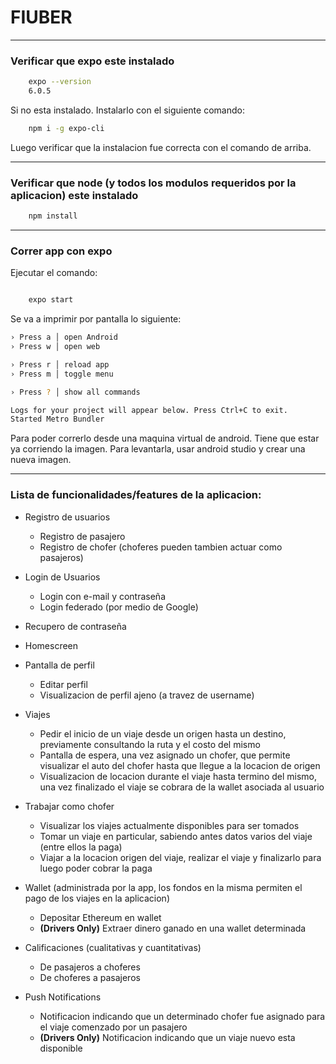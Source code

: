# FIUBER

---

### Verificar que expo este instalado

```bash
    expo --version
    6.0.5
```

Si no esta instalado. Instalarlo con el siguiente comando:

```bash
    npm i -g expo-cli
```

Luego verificar que la instalacion fue correcta con el comando de arriba.

---

### Verificar que node (y todos los modulos requeridos por la aplicacion) este instalado

```bash
    npm install
```

---

### Correr app con expo

Ejecutar el comando:

```bash

    expo start
```

Se va a imprimir por pantalla lo siguiente:

```bash
› Press a │ open Android
› Press w │ open web

› Press r │ reload app
› Press m │ toggle menu

› Press ? │ show all commands

Logs for your project will appear below. Press Ctrl+C to exit.
Started Metro Bundler
```

Para poder correrlo desde una maquina virtual de android. Tiene que estar ya corriendo la imagen. Para levantarla, usar android studio y crear una nueva imagen.

---

### Lista de funcionalidades/features de la aplicacion:

- Registro de usuarios
    - Registro de pasajero
    - Registro de chofer (choferes pueden tambien actuar como pasajeros)
    
- Login de Usuarios
    - Login con e-mail y contraseña
    - Login federado (por medio de Google)
    
- Recupero de contraseña

- Homescreen

- Pantalla de perfil
    - Editar perfil
    - Visualizacion de perfil ajeno (a travez de username)
    
- Viajes
    - Pedir el inicio de un viaje desde un origen hasta un destino, previamente consultando la ruta y el costo del mismo
    - Pantalla de espera, una vez asignado un chofer, que permite visualizar el auto del chofer hasta que llegue a la locacion de origen
    - Visualizacion de locacion durante el viaje hasta termino del mismo, una vez finalizado el viaje se cobrara de la wallet asociada al usuario
    
- Trabajar como chofer
    - Visualizar los viajes actualmente disponibles para ser tomados
    - Tomar un viaje en particular, sabiendo antes datos varios del viaje (entre ellos la paga)
    - Viajar a la locacion origen del viaje, realizar el viaje y finalizarlo para luego poder cobrar la paga
    
- Wallet (administrada por la app, los fondos en la misma permiten el pago de los viajes en la aplicacion)
    - Depositar Ethereum en wallet
    - **(Drivers Only)** Extraer dinero ganado en una wallet determinada
    
- Calificaciones (cualitativas y cuantitativas)
    - De pasajeros a choferes
    - De choferes a pasajeros
    
- Push Notifications
    - Notificacion indicando que un determinado chofer fue asignado para el viaje comenzado por un pasajero
    - **(Drivers Only)** Notificacion indicando que un viaje nuevo esta disponible
